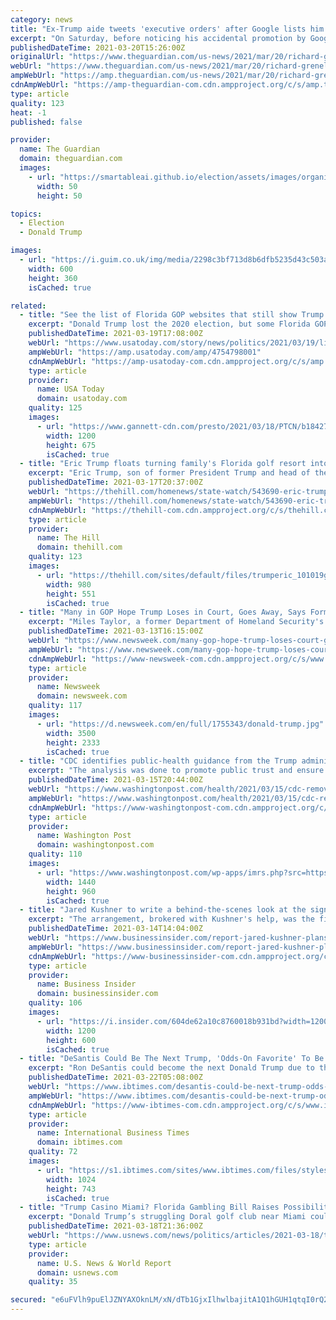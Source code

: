 ```yaml
---
category: news
title: "Ex-Trump aide tweets 'executive orders' after Google lists him as president"
excerpt: "On Saturday, before noticing his accidental promotion by Google, Grenell complained about media coverage of Biden’s fall including criticism of Donald Trump Jr’s decision to tweet a gif showing his father knocking Biden over with a golf ball."
publishedDateTime: 2021-03-20T15:26:00Z
originalUrl: "https://www.theguardian.com/us-news/2021/mar/20/richard-grenell-google-president-trump"
webUrl: "https://www.theguardian.com/us-news/2021/mar/20/richard-grenell-google-president-trump"
ampWebUrl: "https://amp.theguardian.com/us-news/2021/mar/20/richard-grenell-google-president-trump"
cdnAmpWebUrl: "https://amp-theguardian-com.cdn.ampproject.org/c/s/amp.theguardian.com/us-news/2021/mar/20/richard-grenell-google-president-trump"
type: article
quality: 123
heat: -1
published: false

provider:
  name: The Guardian
  domain: theguardian.com
  images:
    - url: "https://smartableai.github.io/election/assets/images/organizations/theguardian.com-50x50.jpg"
      width: 50
      height: 50

topics:
  - Election
  - Donald Trump

images:
  - url: "https://i.guim.co.uk/img/media/2298c3bf713d8b6dfb5235d43c503af3554a6b32/0_222_4421_2655/master/4421.jpg?width=300&quality=45&auto=format&fit=max&dpr=2&s=9e16d549714f02e78b1390a2da93bd49"
    width: 600
    height: 360
    isCached: true

related:
  - title: "See the list of Florida GOP websites that still show Trump as president"
    excerpt: "Donald Trump lost the 2020 election, but some Florida GOP sites continue to show him as the winner and the current president of the United States."
    publishedDateTime: 2021-03-19T17:08:00Z
    webUrl: "https://www.usatoday.com/story/news/politics/2021/03/19/list-florida-gop-sites-trump-still-president/4754798001/"
    ampWebUrl: "https://amp.usatoday.com/amp/4754798001"
    cdnAmpWebUrl: "https://amp-usatoday-com.cdn.ampproject.org/c/s/amp.usatoday.com/amp/4754798001"
    type: article
    provider:
      name: USA Today
      domain: usatoday.com
    quality: 125
    images:
      - url: "https://www.gannett-cdn.com/presto/2021/03/18/PTCN/b18427b7-45f1-4200-bb10-9aa1adbbabb7-TCN_GOP_WEBSITES_TRUMP04.jpg?auto=webp&crop=1577,887,x5,y0&format=pjpg&width=1200"
        width: 1200
        height: 675
        isCached: true
  - title: "Eric Trump floats turning family's Florida golf resort into casino: report"
    excerpt: "Eric Trump, son of former President Trump and head of the Trump Organization, floated the idea of turning one of his family’s Florida golf courses into a casino, according to a Washington Post report"
    publishedDateTime: 2021-03-17T20:37:00Z
    webUrl: "https://thehill.com/homenews/state-watch/543690-eric-trump-floats-turning-familys-florida-golf-resort-into-casino-report"
    ampWebUrl: "https://thehill.com/homenews/state-watch/543690-eric-trump-floats-turning-familys-florida-golf-resort-into-casino-report?amp"
    cdnAmpWebUrl: "https://thehill-com.cdn.ampproject.org/c/s/thehill.com/homenews/state-watch/543690-eric-trump-floats-turning-familys-florida-golf-resort-into-casino-report?amp"
    type: article
    provider:
      name: The Hill
      domain: thehill.com
    quality: 123
    images:
      - url: "https://thehill.com/sites/default/files/trumperic_101019getty.jpg"
        width: 980
        height: 551
        isCached: true
  - title: "Many in GOP Hope Trump Loses in Court, Goes Away, Says Former Admin Member Miles Taylor"
    excerpt: "Miles Taylor, a former Department of Homeland Security's chief of staff in the Trump administration, said Saturday that many in the GOP hope Donald Trump will lose in future court battles and move on from the party. Speaking on MSNBC, Taylor said he wouldn ..."
    publishedDateTime: 2021-03-13T16:15:00Z
    webUrl: "https://www.newsweek.com/many-gop-hope-trump-loses-court-goes-away-says-former-admin-member-miles-taylor-1575914"
    ampWebUrl: "https://www.newsweek.com/many-gop-hope-trump-loses-court-goes-away-says-former-admin-member-miles-taylor-1575914?amp=1"
    cdnAmpWebUrl: "https://www-newsweek-com.cdn.ampproject.org/c/s/www.newsweek.com/many-gop-hope-trump-loses-court-goes-away-says-former-admin-member-miles-taylor-1575914?amp=1"
    type: article
    provider:
      name: Newsweek
      domain: newsweek.com
    quality: 117
    images:
      - url: "https://d.newsweek.com/en/full/1755343/donald-trump.jpg"
        width: 3500
        height: 2333
        isCached: true
  - title: "CDC identifies public-health guidance from the Trump administration that downplayed pandemic severity"
    excerpt: "The analysis was done to promote public trust and ensure that CDC’s coronavirus guidance \"is evidence-based and free of politics,\" a memo says."
    publishedDateTime: 2021-03-15T20:44:00Z
    webUrl: "https://www.washingtonpost.com/health/2021/03/15/cdc-removes-some-trump-era-guidance/"
    ampWebUrl: "https://www.washingtonpost.com/health/2021/03/15/cdc-removes-some-trump-era-guidance/?outputType=amp"
    cdnAmpWebUrl: "https://www-washingtonpost-com.cdn.ampproject.org/c/s/www.washingtonpost.com/health/2021/03/15/cdc-removes-some-trump-era-guidance/?outputType=amp"
    type: article
    provider:
      name: Washington Post
      domain: washingtonpost.com
    quality: 110
    images:
      - url: "https://www.washingtonpost.com/wp-apps/imrs.php?src=https://arc-anglerfish-washpost-prod-washpost.s3.amazonaws.com/public/UH7PHDC3EMI6XKCJN6KCHJ277U.jpg&w=1440"
        width: 1440
        height: 960
        isCached: true
  - title: "Jared Kushner to write a behind-the-scenes look at the significant events of the Trump presidency in new book"
    excerpt: "The arrangement, brokered with Kushner's help, was the first official peace deal between the UAE and Israel in a decade and has become a key accomplishment touted by Trump. Kushner is \"not looking to settle scores but rather to provide historical context ..."
    publishedDateTime: 2021-03-14T14:04:00Z
    webUrl: "https://www.businessinsider.com/report-jared-kushner-plans-write-book-about-time-white-house-2021-3"
    ampWebUrl: "https://www.businessinsider.com/report-jared-kushner-plans-write-book-about-time-white-house-2021-3?amp"
    cdnAmpWebUrl: "https://www-businessinsider-com.cdn.ampproject.org/c/s/www.businessinsider.com/report-jared-kushner-plans-write-book-about-time-white-house-2021-3?amp"
    type: article
    provider:
      name: Business Insider
      domain: businessinsider.com
    quality: 106
    images:
      - url: "https://i.insider.com/604de62a10c8760018b931bd?width=1200&format=jpeg"
        width: 1200
        height: 600
        isCached: true
  - title: "DeSantis Could Be The Next Trump, 'Odds-On Favorite' To Be President In 2024"
    excerpt: "Ron DeSantis could become the next Donald Trump due to the Florida politician's popularity among fellow Republicans and supporters of the former president. DeSantis, R-Fla., has nailed high approval marks and many in the GOP see the governor as the best person to continue Trump’s legacy in the 2024 presidential election."
    publishedDateTime: 2021-03-22T05:08:00Z
    webUrl: "https://www.ibtimes.com/desantis-could-be-next-trump-odds-favorite-be-president-2024-3166686"
    ampWebUrl: "https://www.ibtimes.com/desantis-could-be-next-trump-odds-favorite-be-president-2024-3166686?amp=1"
    cdnAmpWebUrl: "https://www-ibtimes-com.cdn.ampproject.org/c/s/www.ibtimes.com/desantis-could-be-next-trump-odds-favorite-be-president-2024-3166686?amp=1"
    type: article
    provider:
      name: International Business Times
      domain: ibtimes.com
    quality: 72
    images:
      - url: "https://s1.ibtimes.com/sites/www.ibtimes.com/files/styles/full/public/2020/07/21/florida-governor-ron-desantis-has-come-under-fire.jpg"
        width: 1024
        height: 743
        isCached: true
  - title: "Trump Casino Miami? Florida Gambling Bill Raises Possibility"
    excerpt: "Donald Trump’s struggling Doral golf club near Miami could be thrown a lifeline if a Florida bill being hammered out behind closed doors allows more gambling in the state and the property is allowed to operate a casino."
    publishedDateTime: 2021-03-18T21:36:00Z
    webUrl: "https://www.usnews.com/news/politics/articles/2021-03-18/trump-casino-miami-florida-gambling-bill-raises-possibility"
    type: article
    provider:
      name: U.S. News & World Report
      domain: usnews.com
    quality: 35

secured: "e6uFVlh9puElJZNYAXOknLM/xN/dTb1GjxIlhwlbajitA1Q1hGUH1qtqI0rQ2HBN1pZ4rJIIuEsmKRMY6/6XSjM/TiSG8j+HfjVVg3jIdfS4ve/pM5SVrDGGPAAcZcyKNe3hUUe9mbnbh866mqEXT/GZNmuxa8hojw8/j5cF4obwNlM30snaK3yd0xdPFcXbTepKveYaE4t3rX2+QiGOKoVyN2i63fDzs8CfK55IJPuEQEcmP8QMfMF6D7vzcBrLxSnjEtPE7+Ed2zjFIie5zx69zZ1hew9ElliLBmi5em6kiOwSFk7mLqU2lEU+e54QWaXHGkQxXyJoCE2iF5z2RxnNIvxTo1lXPlj/rCDG8I8=;tfYB5NAOcVBxB0E9iBhvEw=="
---
```


